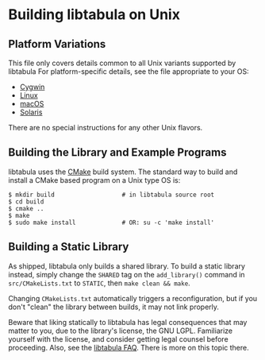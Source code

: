 Building libtabula on Unix
====

Platform Variations
----

This file only covers details common to all Unix variants supported by
libtabula  For platform-specific details, see the file appropriate to
your OS:

*   [Cygwin](README-Cygwin.md)
*   [Linux](README-Linux.md)
*   [macOS](README-macOS.md)
*   [Solaris](README-Solaris.md)

There are no special instructions for any other Unix flavors.


Building the Library and Example Programs
----

libtabula uses the [CMake][1] build system.  The standard way to build
and install a CMake based program on a Unix type OS is:

    $ mkdir build                   # in libtabula source root
    $ cd build
    $ cmake ..
    $ make
    $ sudo make install             # OR: su -c 'make install'


Building a Static Library
----

As shipped, libtabula only builds a shared library.  To build a static
library instead, simply change the `SHARED` tag on the `add_library()`
command in `src/CMakeLists.txt` to `STATIC`, then `make clean && make`.

Changing `CMakeLists.txt` automatically triggers a reconfiguration, but
if you don't "clean" the library between builds, it may not link
properly.

Beware that liking statically to libtabula has legal consequences that
may matter to you, due to the library's license, the GNU LGPL.
Familiarize yourself with the license, and consider getting legal
counsel before proceeding.  Also, see the [libtabula FAQ][2].  There is
more on this topic there.



[1]: http://cmake.org/
[2]: http://libtabula.org/#faq
